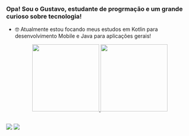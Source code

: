 ### Opa! Sou o Gustavo, estudante de progrmação e um grande curioso sobre tecnologia!

- 🤓 Atualmente estou focando meus estudos em Kotlin para desenvolvimento Mobile e Java para aplicações gerais! 

<div align="center">
  <a href="https://github.com/Pardiniii">
  <img height="180em" src="https://github-readme-stats.vercel.app/api?username=Pardiniii&show_icons=true&theme=tokyonight&include_all_commits=true&count_private=true"/>
  <img height="180em" src="https://github-readme-stats.vercel.app/api/top-langs/?username=Pardiniii&layout=compact&langs_count=7&theme=tokyonight"/>
</div>

 ##
 
<div> 
  <a href="https://www.instagram.com/pardini888/" target="_blank"><img src="https://img.shields.io/badge/-Instagram-%23E4405F?style=for-the-badge&logo=instagram&logoColor=white" target="_blank"></a>
  <a href = "mailto:ggpardini@gmail.com"><img src="https://img.shields.io/badge/Gmail-D14836?style=for-the-badge&logo=gmail&logoColor=white&logo=gmail&logoColor=white" target="_blank"></a>
</div>
